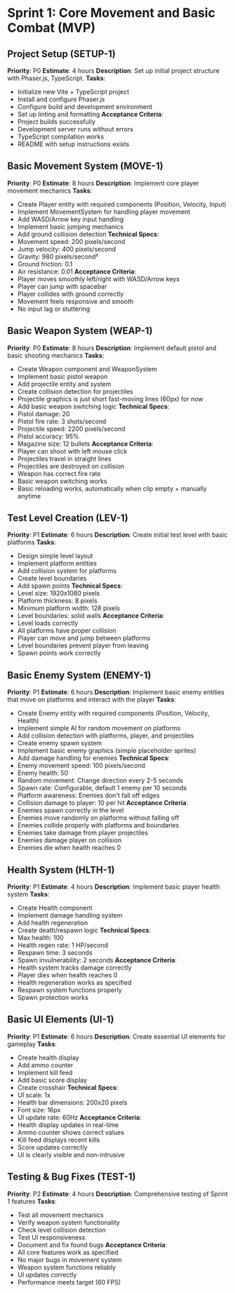 # Sprint 1: Core Movement and Basic Combat (MVP)

## Project Setup (SETUP-1)

**Priority**: P0
**Estimate**: 4 hours
**Description**: Set up initial project structure with Phaser.js, TypeScript.
**Tasks**:

- Initialize new Vite + TypeScript project
- Install and configure Phaser.js
- Configure build and development environment
- Set up linting and formatting
  **Acceptance Criteria**:
- Project builds successfully
- Development server runs without errors
- TypeScript compilation works
- README with setup instructions exists

## Basic Movement System (MOVE-1)

**Priority**: P0
**Estimate**: 8 hours
**Description**: Implement core player movement mechanics
**Tasks**:

- Create Player entity with required components (Position, Velocity, Input)
- Implement MovementSystem for handling player movement
- Add WASD/Arrow key input handling
- Implement basic jumping mechanics
- Add ground collision detection
  **Technical Specs**:
- Movement speed: 200 pixels/second
- Jump velocity: 400 pixels/second
- Gravity: 980 pixels/second²
- Ground friction: 0.1
- Air resistance: 0.01
  **Acceptance Criteria**:
- Player moves smoothly left/right with WASD/Arrow keys
- Player can jump with spacebar
- Player collides with ground correctly
- Movement feels responsive and smooth
- No input lag or stuttering

## Basic Weapon System (WEAP-1)

**Priority**: P0
**Estimate**: 8 hours
**Description**: Implement default pistol and basic shooting mechanics
**Tasks**:

- Create Weapon component and WeaponSystem
- Implement basic pistol weapon
- Add projectile entity and system
- Create collision detection for projectiles
- Projectile graphics is just short fast-moving lines (60px) for now
- Add basic weapon switching logic
  **Technical Specs**:
- Pistol damage: 20
- Pistol fire rate: 3 shots/second
- Projectile speed: 2200 pixels/second
- Pistol accuracy: 95%
- Magazine size: 12 bullets
  **Acceptance Criteria**:
- Player can shoot with left mouse click
- Projectiles travel in straight lines
- Projectiles are destroyed on collision
- Weapon has correct fire rate
- Basic weapon switching works
- Basic reloading works, automatically when clip empty + manually anytime

## Test Level Creation (LEV-1)

**Priority**: P1
**Estimate**: 6 hours
**Description**: Create initial test level with basic platforms
**Tasks**:

- Design simple level layout
- Implement platform entities
- Add collision system for platforms
- Create level boundaries
- Add spawn points
  **Technical Specs**:
- Level size: 1920x1080 pixels
- Platform thickness: 8 pixels
- Minimum platform width: 128 pixels
- Level boundaries: solid walls
  **Acceptance Criteria**:
- Level loads correctly
- All platforms have proper collision
- Player can move and jump between platforms
- Level boundaries prevent player from leaving
- Spawn points work correctly

## Basic Enemy System (ENEMY-1)

**Priority**: P1
**Estimate**: 6 hours
**Description**: Implement basic enemy entities that move on platforms and interact with the player
**Tasks**:

- Create Enemy entity with required components (Position, Velocity, Health)
- Implement simple AI for random movement on platforms
- Add collision detection with platforms, player, and projectiles
- Create enemy spawn system
- Implement basic enemy graphics (simple placeholder sprites)
- Add damage handling for enemies
  **Technical Specs**:
- Enemy movement speed: 100 pixels/second
- Enemy health: 50
- Random movement: Change direction every 2-5 seconds
- Spawn rate: Configurable, default 1 enemy per 10 seconds
- Platform awareness: Enemies don't fall off edges
- Collision damage to player: 10 per hit
  **Acceptance Criteria**:
- Enemies spawn correctly in the level
- Enemies move randomly on platforms without falling off
- Enemies collide properly with platforms and boundaries
- Enemies take damage from player projectiles
- Enemies damage player on collision
- Enemies die when health reaches 0

## Health System (HLTH-1)

**Priority**: P1
**Estimate**: 4 hours
**Description**: Implement basic player health system
**Tasks**:

- Create Health component
- Implement damage handling system
- Add health regeneration
- Create death/respawn logic
  **Technical Specs**:
- Max health: 100
- Health regen rate: 1 HP/second
- Respawn time: 3 seconds
- Spawn invulnerability: 2 seconds
  **Acceptance Criteria**:
- Health system tracks damage correctly
- Player dies when health reaches 0
- Health regeneration works as specified
- Respawn system functions properly
- Spawn protection works

## Basic UI Elements (UI-1)

**Priority**: P1
**Estimate**: 6 hours
**Description**: Create essential UI elements for gameplay
**Tasks**:

- Create health display
- Add ammo counter
- Implement kill feed
- Add basic score display
- Create crosshair
  **Technical Specs**:
- UI scale: 1x
- Health bar dimensions: 200x20 pixels
- Font size: 16px
- UI update rate: 60Hz
  **Acceptance Criteria**:
- Health display updates in real-time
- Ammo counter shows correct values
- Kill feed displays recent kills
- Score updates correctly
- UI is clearly visible and non-intrusive

## Testing & Bug Fixes (TEST-1)

**Priority**: P2
**Estimate**: 4 hours
**Description**: Comprehensive testing of Sprint 1 features
**Tasks**:

- Test all movement mechanics
- Verify weapon system functionality
- Check level collision detection
- Test UI responsiveness
- Document and fix found bugs
  **Acceptance Criteria**:
- All core features work as specified
- No major bugs in movement system
- Weapon system functions reliably
- UI updates correctly
- Performance meets target (60 FPS)
